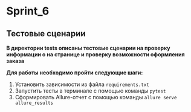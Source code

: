 # Sprint_6
## Тестовые сценарии

**В директории tests описаны тестовые сценарии на проверку информации о на странице и проверку возможности оформления заказа**

**Для работы необходимо пройти следующие шаги:** 
1. Установить зависимости из файла ```requirements.txt```
2. Запустить тесты в терминале с помощью команды ```pytest```
3. Сформировать Allure-отчет с помощью команды ```allure serve allure_results```